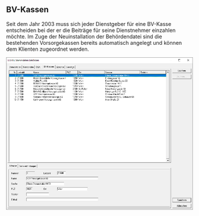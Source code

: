 ## BV-Kassen

Seit dem Jahr 2003 muss sich jeder Dienstgeber für eine BV-Kasse entscheiden bei der er die Beiträge für seine Dienstnehmer einzahlen möchte. Im Zuge der Neuinstallation der Behördendatei sind die bestehenden Vorsorgekassen bereits automatisch angelegt und können dem Klienten zugeordnet werden.

![Image](<img/image243.png>)

